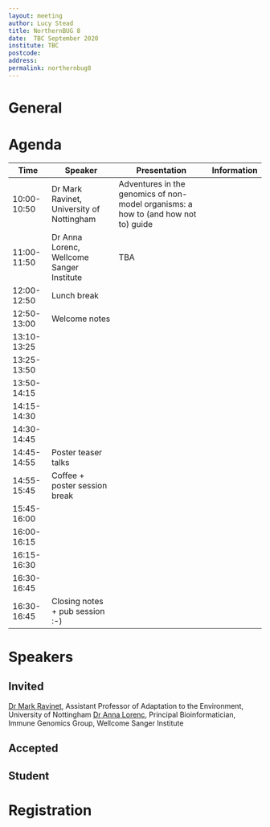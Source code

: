 ```yaml
---
layout: meeting
author: Lucy Stead
title: NorthernBUG 8
date:  TBC September 2020
institute: TBC
postcode: 
address: 
permalink: northernbug8
---
```


# General


<!-- <iframe src="https://www.google.com/maps/embed?pb=!1m18!1m12!1m3!1d2001.387775136842!2d-1.4912409260097166!3d53.377893936138335!2m3!1f0!2f0!3f0!3m2!1i1024!2i768!4f13.1!3m3!1m2!1s0x487982776c813b27%3A0x328ab9775db14bd6!2sSheffield+Institute+for+Translational+Neuroscience!5e0!3m2!1sen!2suk!4v1536665354716" width="600" height="450" frameborder="0" style="border:0" allowfullscreen></iframe> -->


# Agenda

| Time          | Speaker | Presentation | Information |
|---------------|---------|--------------|-------------|
| 10:00-10:50 | Dr Mark Ravinet, University of Nottingham | Adventures in the genomics of non-model organisms: a how to (and how not to) guide |  |
| 11:00-11:50 | Dr Anna Lorenc, Wellcome Sanger Institute | TBA |  |
| 12:00-12:50 | Lunch break |  |  |
| 12:50-13:00 | Welcome notes |  |  |
| 13:10-13:25 |  |  |  |
| 13:25-13:50 |  |  |  |
| 13:50-14:15 |  |  |  |
| 14:15-14:30 |  |  |  |
| 14:30-14:45 |  |  |  |
| 14:45-14:55 | Poster teaser talks |  |  |
| 14:55-15:45 | Coffee + poster session break |  |  |
| 15:45-16:00 |  |  |  |
| 16:00-16:15 |  |  |  |
| 16:15-16:30 |  |  |  |
| 16:30-16:45 |  |  |  |
| 16:30-16:45 | Closing notes + pub session :-) |  |  |

# Speakers

## Invited

[Dr Mark Ravinet](https://www.nottingham.ac.uk/research/groups/cells-organisms-and-molecular-genetics/people/mark.ravinet), Assistant Professor of Adaptation to the Environment, University of Nottingham
[Dr Anna Lorenc](https://www.sanger.ac.uk/person/lorenc-anna/), Principal Bioinformatician, Immune Genomics Group, Wellcome Sanger Institute

## Accepted


## Student


# Registration
